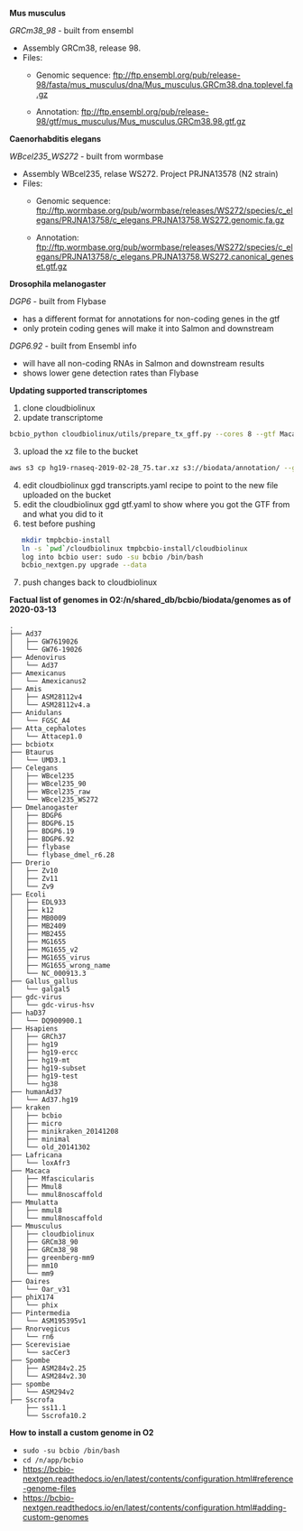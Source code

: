 **Mus musculus**

*GRCm38_98* - built from ensembl
  - Assembly GRCm38, release 98.
  - Files:
    - Genomic sequence: ftp://ftp.ensembl.org/pub/release-98/fasta/mus_musculus/dna/Mus_musculus.GRCm38.dna.toplevel.fa.gz

    - Annotation: ftp://ftp.ensembl.org/pub/release-98/gtf/mus_musculus/Mus_musculus.GRCm38.98.gtf.gz

**Caenorhabditis elegans**

*WBcel235_WS272* - built from wormbase
  - Assembly WBcel235, relase WS272. Project PRJNA13578 (N2 strain)
  - Files:
      - Genomic sequence: ftp://ftp.wormbase.org/pub/wormbase/releases/WS272/species/c_elegans/PRJNA13758/c_elegans.PRJNA13758.WS272.genomic.fa.gz

      - Annotation: ftp://ftp.wormbase.org/pub/wormbase/releases/WS272/species/c_elegans/PRJNA13758/c_elegans.PRJNA13758.WS272.canonical_geneset.gtf.gz

**Drosophila melanogaster**

*DGP6* - built from Flybase
  - has a different format for annotations for non-coding genes in the gtf
  - only protein coding genes will make it into Salmon and downstream
  
*DGP6.92* - built from Ensembl info
  - will have all non-coding RNAs in Salmon and downstream results
  - shows lower gene detection rates than Flybase
 
 **Updating supported transcriptomes**
1. clone cloudbiolinux
2. update transcriptome
```bash
bcbio_python cloudbiolinux/utils/prepare_tx_gff.py --cores 8 --gtf Macaca_mulatta.Mmul_8.0.1.95.chr.gtf.gz --fasta /n/app/bcbio/biodata/genomes/Mmulatta/mmul8noscaffold/seq/mmul8noscaffold.fa Mmulatta mmul8noscaffold
```
3. upload the xz file to the bucket
```bash
aws s3 cp hg19-rnaseq-2019-02-28_75.tar.xz s3://biodata/annotation/ --grants read=uri=http://acs.amazonaws.com/groups/global/AllUsers full=emailaddress=chapmanb@50mail.com
```
4. edit cloudbiolinux ggd transcripts.yaml recipe to point to the new file uploaded on the bucket
5. edit the cloudbiolinux ggd gtf.yaml to show where you got the GTF from and what you did to it
6. test before pushing
```bash
   mkdir tmpbcbio-install
   ln -s `pwd`/cloudbiolinux tmpbcbio-install/cloudbiolinux
   log into bcbio user: sudo -su bcbio /bin/bash
   bcbio_nextgen.py upgrade --data
```
7. push changes back to cloudbiolinux

**Factual list of genomes in O2:/n/shared_db/bcbio/biodata/genomes as of 2020-03-13**
```
.
├── Ad37
│   ├── GW7619026
│   └── GW76-19026
├── Adenovirus
│   └── Ad37
├── Amexicanus
│   └── Amexicanus2
├── Amis
│   ├── ASM28112v4
│   └── ASM28112v4.a
├── Anidulans
│   └── FGSC_A4
├── Atta_cephalotes
│   └── Attacep1.0
├── bcbiotx
├── Btaurus
│   └── UMD3.1
├── Celegans
│   ├── WBcel235
│   ├── WBcel235_90
│   ├── WBcel235_raw
│   └── WBcel235_WS272
├── Dmelanogaster
│   ├── BDGP6
│   ├── BDGP6.15
│   ├── BDGP6.19
│   ├── BDGP6.92
│   ├── flybase
│   └── flybase_dmel_r6.28
├── Drerio
│   ├── Zv10
│   ├── Zv11
│   └── Zv9
├── Ecoli
│   ├── EDL933
│   ├── k12
│   ├── MB0009
│   ├── MB2409
│   ├── MB2455
│   ├── MG1655
│   ├── MG1655_v2
│   ├── MG1655_virus
│   ├── MG1655_wrong_name
│   └── NC_000913.3
├── Gallus_gallus
│   └── galgal5
├── gdc-virus
│   └── gdc-virus-hsv
├── haD37
│   └── DQ900900.1
├── Hsapiens
│   ├── GRCh37
│   ├── hg19
│   ├── hg19-ercc
│   ├── hg19-mt
│   ├── hg19-subset
│   ├── hg19-test
│   └── hg38
├── humanAd37
│   └── Ad37.hg19
├── kraken
│   ├── bcbio
│   ├── micro
│   ├── minikraken_20141208
│   ├── minimal
│   └── old_20141302
├── Lafricana
│   └── loxAfr3
├── Macaca
│   ├── Mfascicularis
│   ├── Mmul8
│   └── mmul8noscaffold
├── Mmulatta
│   ├── mmul8
│   └── mmul8noscaffold
├── Mmusculus
│   ├── cloudbiolinux
│   ├── GRCm38_90
│   ├── GRCm38_98
│   ├── greenberg-mm9
│   ├── mm10
│   └── mm9
├── Oaires
│   └── Oar_v31
├── phiX174
│   └── phix
├── Pintermedia
│   └── ASM195395v1
├── Rnorvegicus
│   └── rn6
├── Scerevisiae
│   └── sacCer3
├── Spombe
│   ├── ASM284v2.25
│   └── ASM284v2.30
├── spombe
│   └── ASM294v2
├── Sscrofa
    ├── ss11.1
    └── Sscrofa10.2
```

**How to install a custom genome in O2**
- `sudo -su bcbio /bin/bash`
- `cd /n/app/bcbio`
- https://bcbio-nextgen.readthedocs.io/en/latest/contents/configuration.html#reference-genome-files
- https://bcbio-nextgen.readthedocs.io/en/latest/contents/configuration.html#adding-custom-genomes
